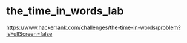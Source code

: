 # the_time_in_words_lab

https://www.hackerrank.com/challenges/the-time-in-words/problem?isFullScreen=false
